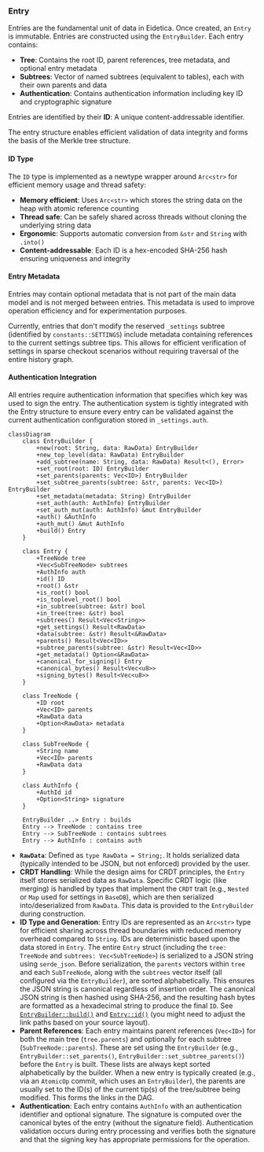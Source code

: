 ### Entry

Entries are the fundamental unit of data in Eidetica. Once created, an `Entry` is immutable. Entries are constructed using the `EntryBuilder`. Each entry contains:

- **Tree**: Contains the root ID, parent references, tree metadata, and optional entry metadata
- **Subtrees**: Vector of named subtrees (equivalent to tables), each with their own parents and data
- **Authentication**: Contains authentication information including key ID and cryptographic signature

Entries are identified by their **ID**: A unique content-addressable identifier.

The entry structure enables efficient validation of data integrity and forms the basis of the Merkle tree structure.

#### ID Type

The `ID` type is implemented as a newtype wrapper around `Arc<str>` for efficient memory usage and thread safety:

- **Memory efficient**: Uses `Arc<str>` which stores the string data on the heap with atomic reference counting
- **Thread safe**: Can be safely shared across threads without cloning the underlying string data
- **Ergonomic**: Supports automatic conversion from `&str` and `String` with `.into()`
- **Content-addressable**: Each ID is a hex-encoded SHA-256 hash ensuring uniqueness and integrity

#### Entry Metadata

Entries may contain optional metadata that is not part of the main data model and is not merged between entries. This metadata is used to improve operation efficiency and for experimentation purposes.

Currently, entries that don't modify the reserved `_settings` subtree (identified by `constants::SETTINGS`) include metadata containing references to the current settings subtree tips. This allows for efficient verification of settings in sparse checkout scenarios without requiring traversal of the entire history graph.

#### Authentication Integration

All entries require authentication information that specifies which key was used to sign the entry. The authentication system is tightly integrated with the Entry structure to ensure every entry can be validated against the current authentication configuration stored in `_settings.auth`.

```mermaid
classDiagram
    class EntryBuilder {
        +new(root: String, data: RawData) EntryBuilder
        +new_top_level(data: RawData) EntryBuilder
        +add_subtree(name: String, data: RawData) Result<(), Error>
        +set_root(root: ID) EntryBuilder
        +set_parents(parents: Vec<ID>) EntryBuilder
        +set_subtree_parents(subtree: &str, parents: Vec<ID>) EntryBuilder
        +set_metadata(metadata: String) EntryBuilder
        +set_auth(auth: AuthInfo) EntryBuilder
        +set_auth_mut(auth: AuthInfo) &mut EntryBuilder
        +auth() &AuthInfo
        +auth_mut() &mut AuthInfo
        +build() Entry
    }

    class Entry {
        +TreeNode tree
        +Vec<SubTreeNode> subtrees
        +AuthInfo auth
        +id() ID
        +root() &str
        +is_root() bool
        +is_toplevel_root() bool
        +in_subtree(subtree: &str) bool
        +in_tree(tree: &str) bool
        +subtrees() Result<Vec<String>>
        +get_settings() Result<RawData>
        +data(subtree: &str) Result<&RawData>
        +parents() Result<Vec<ID>>
        +subtree_parents(subtree: &str) Result<Vec<ID>>
        +get_metadata() Option<&RawData>
        +canonical_for_signing() Entry
        +canonical_bytes() Result<Vec<u8>>
        +signing_bytes() Result<Vec<u8>>
    }

    class TreeNode {
        +ID root
        +Vec<ID> parents
        +RawData data
        +Option<RawData> metadata
    }

    class SubTreeNode {
        +String name
        +Vec<ID> parents
        +RawData data
    }

    class AuthInfo {
        +AuthId id
        +Option<String> signature
    }

    EntryBuilder ..> Entry : builds
    Entry --> TreeNode : contains tree
    Entry --> SubTreeNode : contains subtrees
    Entry --> AuthInfo : contains auth
```

- **`RawData`**: Defined as `type RawData = String;`. It holds serialized data (typically intended to be JSON, but not enforced) provided by the user.
- **CRDT Handling**: While the design aims for CRDT principles, the `Entry` itself stores serialized data as `RawData`. Specific CRDT logic (like merging) is handled by types that implement the `CRDT` trait (e.g., `Nested` or `Map` used for settings in `BaseDB`), which are then serialized into/deserialized from `RawData`. This data is provided to the `EntryBuilder` during construction.
- **ID Type and Generation**: Entry IDs are represented as an `Arc<str>` type for efficient sharing across thread boundaries with reduced memory overhead compared to `String`. IDs are deterministic based upon the data stored in `Entry`. The entire `Entry` struct (including the `tree: TreeNode` and `subtrees: Vec<SubTreeNode>`) is serialized to a JSON string using `serde_json`. Before serialization, the `parents` vectors within `tree` and each `SubTreeNode`, along with the `subtrees` vector itself (all configured via the `EntryBuilder`), are sorted alphabetically. This ensures the JSON string is canonical regardless of insertion order. The canonical JSON string is then hashed using SHA-256, and the resulting hash bytes are formatted as a hexadecimal string to produce the final `ID`. See [`EntryBuilder::build()`](../../src/entry.rs) and [`Entry::id()`](../../src/entry.rs) (you might need to adjust the link paths based on your source layout).
- **Parent References**: Each entry maintains parent references (`Vec<ID>`) for both the main tree (`tree.parents`) and optionally for each subtree (`SubTreeNode::parents`). These are set using the `EntryBuilder` (e.g., `EntryBuilder::set_parents()`, `EntryBuilder::set_subtree_parents()`) before the `Entry` is built. These lists are always kept sorted alphabetically by the builder. When a new entry is typically created (e.g., via an `AtomicOp` commit, which uses an `EntryBuilder`), the parents are usually set to the ID(s) of the current tip(s) of the tree/subtree being modified. This forms the links in the DAG.
- **Authentication**: Each entry contains `AuthInfo` with an authentication identifier and optional signature. The signature is computed over the canonical bytes of the entry (without the signature field). Authentication validation occurs during entry processing and verifies both the signature and that the signing key has appropriate permissions for the operation.
